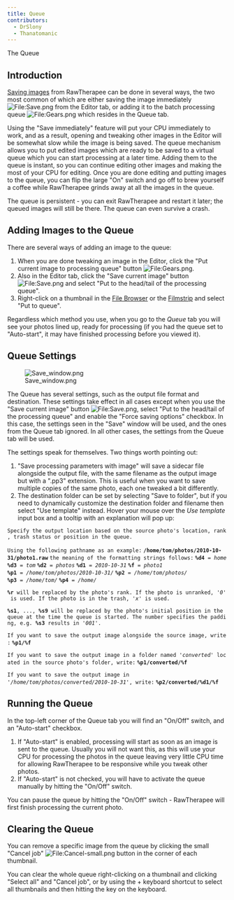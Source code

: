 ```yaml
---
title: Queue
contributors:
  - DrSlony
  - Thanatomanic
---
```


<div class="pagetitle">

The Queue

</div>

## Introduction

[Saving images](saving_images) from RawTherapee can be done
in several ways, the two most common of which are either saving the
image immediately ![<File:Save.png>](/images/Save.png "File:Save.png") from the
Editor tab, or adding it to the batch processing queue
![<File:Gears.png>](/images/Gears.png "File:Gears.png") which resides in the
Queue tab.

Using the "Save immediately" feature will put your CPU immediately to
work, and as a result, opening and tweaking other images in the Editor
will be somewhat slow while the image is being saved. The queue
mechanism allows you to put edited images which are ready to be saved to
a virtual queue which you can start processing at a later time. Adding
them to the queue is instant, so you can continue editing other images
and making the most of your CPU for editing. Once you are done editing
and putting images to the queue, you can flip the large "On" switch and
go off to brew yourself a coffee while RawTherapee grinds away at all
the images in the queue.

The queue is persistent - you can exit RawTherapee and restart it later;
the queued images will still be there. The queue can even survive a
crash.

## Adding Images to the Queue

There are several ways of adding an image to the queue:

1.  When you are done tweaking an image in the Editor, click the "Put
    current image to processing queue" button
    ![<File:Gears.png>](/images/Gears.png "File:Gears.png").
2.  Also in the Editor tab, click the "Save current image" button
    ![<File:Save.png>](/images/Save.png "File:Save.png") and select "Put to the
    head/tail of the processing queue".
3.  Right-click on a thumbnail in the [File Browser](file_browser) or the
    [Filmstrip](editor#the_filmstrip) and select "Put to
    queue".

Regardless which method you use, when you go to the *Queue* tab you will
see your photos lined up, ready for processing (if you had the queue set
to "Auto-start", it may have finished processing before you viewed it).

## Queue Settings

<figure>
<img src="/images/Save_window.png" title="Save_window.png" />
<figcaption>Save_window.png</figcaption>
</figure>

The Queue has several settings, such as the output file format and
destination. These settings take effect in all cases except when you use
the "Save current image" button
![<File:Save.png>](/images/Save.png "File:Save.png"), select "Put to the
head/tail of the processing queue" and enable the "Force saving options"
checkbox. In this case, the settings seen in the "Save" window will be
used, and the ones from the Queue tab ignored. In all other cases, the
settings from the Queue tab will be used.

The settings speak for themselves. Two things worth pointing out:

1.  "Save processing parameters with image" will save a sidecar file
    alongside the output file, with the same filename as the output
    image but with a ".pp3" extension. This is useful when you want to
    save multiple copies of the same photo, each one tweaked a bit
    differently.
2.  The destination folder can be set by selecting "Save to folder", but
    if you need to dynamically customize the destination folder and
    filename then select "Use template" instead. Hover your mouse over
    the *Use template* input box and a tooltip with an explanation will
    pop up:

`Specify the output location based on the source photo's location, rank, trash status or position in the queue.`

`Using the following pathname as an example:`
<b>`/home/tom/photos/2010-10-31/photo1.raw`</b>
`the meaning of the formatting strings follows:`
<b>`%d4`</b>` = `<i>`home`</i>
<b>`%d3`</b>` = `<i>`tom`</i>
<b>`%d2`</b>` = `<i>`photos`</i>
<b>`%d1`</b>` = `<i>`2010-10-31`</i>
<b>`%f`</b>` = `<i>`photo1`</i>
<b>`%p1`</b>` = `<i>`/home/tom/photos/2010-10-31/`</i>
<b>`%p2`</b>` = `<i>`/home/tom/photos/`</i>
<b>`%p3`</b>` = `<i>`/home/tom/`</i>
<b>`%p4`</b>` = `<i>`/home/`</i>

<b>`%r`</b>` will be replaced by the photo's rank. If the photo is unranked, '`<i>`0`</i>`' is used. If the photo is in the trash, '`<i>`x`</i>`' is used.`

<b>`%s1`</b>`, ..., `<b>`%s9`</b>` will be replaced by the photo's initial position in the queue at the time the queue is started. The number specifies the padding, e.g. `<b>`%s3`</b>` results in '`<i>`001`</i>`'.`

`If you want to save the output image alongside the source image, write:`
<b>`%p1/%f`</b>

`If you want to save the output image in a folder named '`<i>`converted`</i>`' located in the source photo's folder, write:`
<b>`%p1/converted/%f`</b>

`If you want to save the output image in`
`'`<i>`/home/tom/photos/converted/2010-10-31`</i>`', write:`
<b>`%p2/converted/%d1/%f`</b>

## Running the Queue

In the top-left corner of the Queue tab you will find an "On/Off"
switch, and an "Auto-start" checkbox.

1.  If "Auto-start" is enabled, processing will start as soon as an
    image is sent to the queue. Usually you will not want this, as this
    will use your CPU for processing the photos in the queue leaving
    very little CPU time for allowing RawTherapee to be responsive while
    you tweak other photos.
2.  If "Auto-start" is not checked, you will have to activate the queue
    manually by hitting the "On/Off" switch.

You can pause the queue by hitting the "On/Off" switch - RawTherapee
will first finish processing the current photo.

## Clearing the Queue

You can remove a specific image from the queue by clicking the small
"Cancel job"
![<File:Cancel-small.png>](/images/Cancel-small.png "File:Cancel-small.png")
button in the corner of each thumbnail.

You can clear the whole queue right-clicking on a thumbnail and clicking
"Select all" and "Cancel job", or by using the  + keyboard shortcut to
select all thumbnails and then hitting the key on the keyboard.

